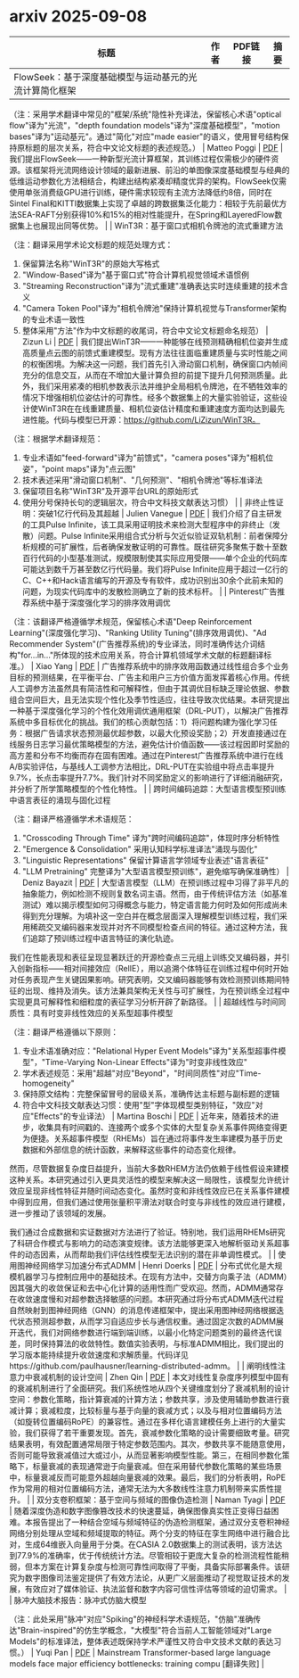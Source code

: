 # arxiv 2025-09-08

| 标题 | 作者 | PDF链接 |  摘要 |
|------|------|--------|------|
| FlowSeek：基于深度基础模型与运动基元的光流计算简化框架

（注：采用学术翻译中常见的"框架/系统"隐性补充译法，保留核心术语"optical flow"译为"光流"，"depth foundation models"译为"深度基础模型"，"motion bases"译为"运动基元"。通过"简化"对应"made easier"的语义，使用冒号结构保持原标题的层次关系，符合中文论文标题的表述规范。） | Matteo Poggi | [PDF](http://arxiv.org/pdf/2509.05297v1) | 我们提出FlowSeek——一种新型光流计算框架，其训练过程仅需极少的硬件资源。该框架将光流网络设计领域的最新进展、前沿的单图像深度基础模型与经典的低维运动参数化方法相结合，构建出结构紧凑却精度优异的架构。FlowSeek仅需使用单张消费级GPU进行训练，硬件需求较现有主流方法降低约8倍，同时在Sintel Final和KITTI数据集上实现了卓越的跨数据集泛化能力：相较于先前最优方法SEA-RAFT分别获得10%和15%的相对性能提升，在Spring和LayeredFlow数据集上也展现出同等优势。 |
| WinT3R：基于窗口式相机令牌池的流式重建方法

（注：翻译采用学术论文标题的规范处理方式：
1. 保留算法名称"WinT3R"的原始大写格式
2. "Window-Based"译为"基于窗口式"符合计算机视觉领域术语惯例
3. "Streaming Reconstruction"译为"流式重建"准确表达实时连续重建的技术含义
4. "Camera Token Pool"译为"相机令牌池"保持计算机视觉与Transformer架构的专业术语一致性
5. 整体采用"方法"作为中文标题的收尾词，符合中文论文标题命名规范） | Zizun Li | [PDF](http://arxiv.org/pdf/2509.05296v1) | 我们提出WinT3R——一种能够在线预测精确相机位姿并生成高质量点云图的前馈式重建模型。现有方法往往面临重建质量与实时性能之间的权衡困境。为解决这一问题，我们首先引入滑动窗口机制，确保窗口内帧间充分的信息交互，从而在不增加大量计算负担的前提下提升几何预测质量。此外，我们采用紧凑的相机参数表示法并维护全局相机令牌池，在不牺牲效率的情况下增强相机位姿估计的可靠性。经多个数据集上的大量实验验证，这些设计使WinT3R在在线重建质量、相机位姿估计精度和重建速度方面均达到最先进性能。代码与模型已开源：https://github.com/LiZizun/WinT3R。

（注：根据学术翻译规范：
1. 专业术语如"feed-forward"译为"前馈式"，"camera poses"译为"相机位姿"，"point maps"译为"点云图"
2. 技术表述采用"滑动窗口机制"、"几何预测"、"相机令牌池"等标准译法
3. 保留项目名称"WinT3R"及开源平台URL的原始形式
4. 使用分号保持长句的逻辑层次，符合中文科技文献表达习惯） |
| 非终止性证明：突破1亿行代码及其超越 | Julien Vanegue | [PDF](http://arxiv.org/pdf/2509.05293v1) | 我们介绍了自主研发的工具Pulse Infinite，该工具采用证明技术来检测大型程序中的非终止（发散）问题。Pulse Infinite采用组合式分析与欠近似验证双轨机制：前者保障分析规模的可扩展性，后者确保发散证明的可靠性。既往研究多聚焦于数十至数百行代码的小型基准测试，规模限制使其实际应用受限——单个企业的代码库可能达到数千万甚至数亿行代码量。我们将Pulse Infinite应用于超过一亿行的C、C++和Hack语言编写的开源及专有软件，成功识别出30余个此前未知的问题，为现实代码库中的发散检测确立了新的技术标杆。 |
| Pinterest广告推荐系统中基于深度强化学习的排序效用调优

（注：该翻译严格遵循学术规范，保留核心术语"Deep Reinforcement Learning"(深度强化学习)、"Ranking Utility Tuning"(排序效用调优)、"Ad Recommender System"(广告推荐系统)的专业译法，同时准确传达介词结构"for...in..."所体现的技术应用关系，符合计算机领域学术文献的标题翻译标准。） | Xiao Yang | [PDF](http://arxiv.org/pdf/2509.05292v1) | 广告推荐系统中的排序效用函数通过线性组合多个业务目标的预测结果，在平衡平台、广告主和用户三方价值方面发挥着核心作用。传统人工调参方法虽然具有简洁性和可解释性，但由于其调优目标缺乏理论依据、参数组合空间巨大，且无法实现个性化及季节性适应，往往导致次优结果。本研究提出一种基于深度强化学习的个性化效用调优通用框架（DRL-PUT），以解决广告推荐系统中多目标优化的挑战。我们的核心贡献包括：1）将问题构建为强化学习任务：根据广告请求状态预测最优超参数，以最大化预设奖励；2）开发直接通过在线服务日志学习最优策略模型的方法，避免估计价值函数——该过程因即时奖励的高方差和分布不均衡而存在固有困难。通过在Pinterest广告推荐系统中进行在线A/B实验评估，与基线人工调参方法相比，DRL-PUT在实验组中将点击率提升9.7%，长点击率提升7.7%。我们针对不同奖励定义的影响进行了详细消融研究，并分析了所学策略模型的个性化特性。 |
| 跨时间编码追踪：大型语言模型预训练中语言表征的涌现与固化过程

（注：翻译严格遵循学术术语规范：
1. "Crosscoding Through Time" 译为"跨时间编码追踪"，体现时序分析特性
2. "Emergence & Consolidation" 采用认知科学标准译法"涌现与固化"
3. "Linguistic Representations" 保留计算语言学领域专业表述"语言表征"
4. "LLM Pretraining" 完整译为"大型语言模型预训练"，避免缩写确保准确性） | Deniz Bayazit | [PDF](http://arxiv.org/pdf/2509.05291v1) | 大型语言模型（LLM）在预训练过程中习得了非平凡的抽象能力，例如检测不规则复数名词主语。然而，由于传统评估方法（如基准测试）难以揭示模型如何习得概念与能力，特定语言能力何时及如何形成尚未得到充分理解。为填补这一空白并在概念层面深入理解模型训练过程，我们采用稀疏交叉编码器来发现并对齐不同模型检查点间的特征。通过这种方法，我们追踪了预训练过程中语言特征的演化轨迹。

我们在性能表现和表征呈现显著跃迁的开源检查点三元组上训练交叉编码器，并引入创新指标——相对间接效应（RelIE），用以追溯个体特征在训练过程中何时开始对任务表现产生关键因果影响。研究表明，交叉编码器能够有效检测预训练期间特征的出现、维持及消失。该方法兼具架构无关性与可扩展性，为在预训练全过程中实现更具可解释性和细粒度的表征学习分析开辟了新路径。 |
| 超越线性与时间同质性：具有时变非线性效应的关系型超事件模型

（注：翻译严格遵循以下原则：
1. 专业术语准确对应："Relational Hyper Event Models"译为"关系型超事件模型"，"Time-Varying Non-Linear Effects"译为"时变非线性效应"
2. 学术表述规范：采用"超越"对应"Beyond"，"时间同质性"对应"Time-homogeneity"
3. 保持原文结构：完整保留冒号的层级关系，准确传达主标题与副标题的逻辑
4. 符合中文科技文献表达习惯：使用"型"字体现模型类别特征，"效应"对应"Effects"的专业译法） | Martina Boschi | [PDF](http://arxiv.org/pdf/2509.05289v1) | 近年来，随着技术的进步，收集具有时间戳的、连接两个或多个实体的大型复杂关系事件网络变得更为便捷。关系超事件模型（RHEMs）旨在通过将事件发生率建模为基于历史数据和外部信息的统计函数，来解释这些事件的动态变化规律。

然而，尽管数据复杂度日益提升，当前大多数RHEM方法仍依赖于线性假设来建模这种关系。本研究通过引入更具灵活性的模型来解决这一局限性，该模型允许统计效应呈现非线性特征并随时间动态变化。虽然时变和非线性效应已在关系事件建模中得到应用，但我们通过使用张量积平滑法对联合时变与非线性的效应进行建模，进一步推动了该领域的发展。

我们通过合成数据和实证数据对方法进行了验证。特别地，我们运用RHEMs研究了科研合作模式与影响力的动态演变规律。该方法能够更深入地解析驱动关系超事件的动态因素，从而帮助我们评估线性模型无法识别的潜在非单调性模式。 |
| 使用图神经网络学习加速分布式ADMM | Henri Doerks | [PDF](http://arxiv.org/pdf/2509.05288v1) | 分布式优化是大规模机器学习与控制应用中的基础技术。在现有方法中，交替方向乘子法（ADMM）因其强大的收敛保证和去中心化计算的适用性而广受欢迎。然而，ADMM通常存在收敛速度慢和对超参数选择敏感的问题。本研究通过将分布式ADMM迭代过程自然映射到图神经网络（GNN）的消息传递框架中，提出采用图神经网络根据迭代状态预测超参数，从而学习自适应步长与通信权重。通过固定次数的ADMM展开迭代，我们对网络参数进行端到端训练，以最小化特定问题类别的最终迭代误差，同时保持算法的收敛特性。数值实验表明，与标准ADMM相比，我们提出的学习版本能持续提升收敛速度和求解质量。代码详见https://github.com/paulhausner/learning-distributed-admm。 |
| 阐明线性注意力中衰减机制的设计空间 | Zhen Qin | [PDF](http://arxiv.org/pdf/2509.05282v1) | 本文对线性复杂度序列模型中固有的衰减机制进行了全面研究。我们系统性地从四个关键维度划分了衰减机制的设计空间：参数化策略，指计算衰减的计算方法；参数共享，涉及使用辅助参数进行衰减计算；衰减粒度，比较标量与基于向量的衰减方式；以及与相对位置编码方法（如旋转位置编码RoPE）的兼容性。通过在多样化语言建模任务上进行的大量实验，我们获得了若干重要发现。首先，衰减参数化策略的设计需要细致考量。研究结果表明，有效配置通常局限于特定参数范围内。其次，参数共享不能随意使用，否则可能导致衰减值过大或过小，从而显著影响模型性能。第三，在相同参数化策略下，标量衰减的表现通常逊于向量衰减。但在采用替代参数化策略的某些场景中，标量衰减反而可能意外超越向量衰减的效果。最后，我们的分析表明，RoPE作为常用的相对位置编码方法，通常无法为大多数线性注意力机制带来实质性提升。 |
| 双分支卷积框架：基于空间与频域的图像伪造检测 | Naman Tyagi | [PDF](http://arxiv.org/pdf/2509.05281v1) | 随着深度伪造和数字图像篡改技术的快速蔓延，确保图像真实性正变得日益困难。本报告提出了一种结合空域与频域特征的伪造检测框架，通过双分支卷积神经网络分别处理从空域和频域提取的特征。两个分支的特征在孪生网络中进行融合比对，生成64维嵌入向量用于分类。在CASIA 2.0数据集上的测试表明，该方法达到77.9%的准确率，优于传统统计方法。尽管相较于更庞大复杂的检测流程性能稍弱，但本方案在计算复杂度与检测可靠性间取得了平衡，具备实际部署条件。该研究为数字图像司法鉴定提供了有效方法论，从更广义层面推动了视觉取证技术的发展，有效应对了媒体验证、执法监督和数字内容可信性评估等领域的迫切需求。 |
| 脉冲大脑技术报告：脉冲式仿脑大模型

（注：此处采用"脉冲"对应"Spiking"的神经科学术语规范，"仿脑"准确传达"Brain-inspired"的仿生学概念，"大模型"符合当前人工智能领域对"Large Models"的标准译法，整体表述既保持学术严谨性又符合中文技术文献的表达习惯。） | Yuqi Pan | [PDF](http://arxiv.org/pdf/2509.05276v1) | Mainstream Transformer-based large language models face major efficiency
bottlenecks: training compu [翻译失败] |
